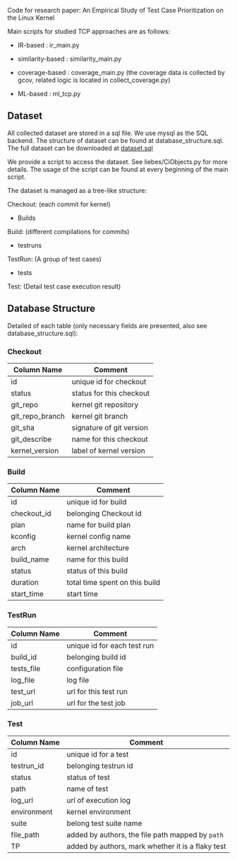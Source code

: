Code for research paper: An Empirical Study of Test Case Prioritization on the Linux Kernel

Main scripts for studied TCP approaches are as follows:

- IR-based : ir_main.py

- similarity-based : similarity_main.py

- coverage-based : coverage_main.py (the coverage data is collected by gcov, related logic is located in collect_coverage.py)

- ML-based : ml_tcp.py


## Dataset

All collected dataset are stored in a sql file. We use mysql as the SQL backend. 
The structure of dataset can be found at database_structure.sql.
The full dataset can be downloaded at [dataset.sql](https://www.alipan.com/s/FFxRPVDgSkw)

We provide a script to access the dataset. See liebes/CiObjects.py for more details. 
The usage of the script can be found at every beginning of the main script.

The dataset is managed as a tree-like structure:

Checkout: (each commit for kernel)
 - Builds

Build: (different compilations for commits)
 - testruns

TestRun: (A group of test cases)
 - tests

Test: (Detail test case execution result)

## Database Structure

Detailed of each table (only necessary fields are presented, also see database_structure.sql):

### Checkout

| Column Name     | Comment                  |
|-----------------|--------------------------|
| id              | unique id for checkout   |
| status          | status for this checkout |
| git_repo        | kernel git repository    |
| git_repo_branch | kernel git branch        |
| git_sha         | signature of git version |
| git_describe    | name for this checkout   |
| kernel_version  | label of kernel version  |

### Build

| Column Name  | Comment                        |
|--------------|--------------------------------|
| id           | unique id for build            |
| checkout_id  | belonging Checkout id          |
| plan         | name for build plan            |
| kconfig      | kernel config name             |
| arch         | kernel architecture            |
| build_name   | name for this build            |
| status       | status of this build           |
| duration     | total time spent on this build |
| start_time   | start time                     |

### TestRun

| Column Name  | Comment                        |
|--------------|--------------------------------|
| id           | unique id for each test run    |
| build_id     | belonging build id             |
| tests_file   | configuration file             |
| log_file     | log file                       |
| test_url     | url for this test run          |
| job_url      | url for the test job           |

### Test

| Column Name  | Comment                                           |
|--------------|---------------------------------------------------|
| id           | unique id for a test                              |
| testrun_id   | belonging testrun id                              |
| status       | status of test                                    |
| path         | name of test                                      |
| log_url      | url of execution log                              |
| environment  | kernel environment                                |
| suite        | belong test suite name                            |
| file_path    | added by authors, the file path mapped by `path`  |
| TP           | added by authors, mark whether it is a flaky test |